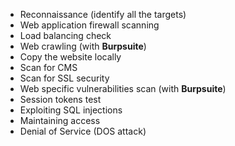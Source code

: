 - Reconnaissance (identify all the targets)
- Web application firewall scanning
- Load balancing check
- Web crawling (with **Burpsuite**)
- Copy the website locally
- Scan for CMS
- Scan for SSL security
- Web specific vulnerabilities scan (with **Burpsuite**)
- Session tokens test
- Exploiting SQL injections
- Maintaining access
- Denial of Service (DOS attack)